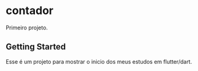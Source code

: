 # contador

Primeiro projeto.

## Getting Started

Esse é um projeto para mostrar o inicio dos meus estudos em flutter/dart.


